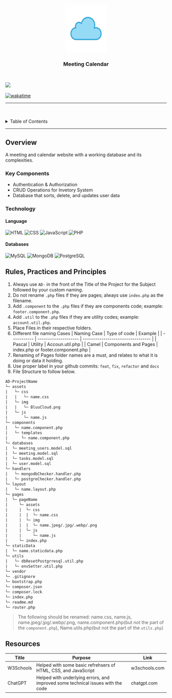 <a name="readme-top">

<br/>

<br />
<div align="center">
  <a href="https://github.com/zyx-0314/">
    <img src="./assets/img/BluuCloud.png" alt="BluuCloud" width="130" height="150">
  </a>

  <h3 align="center">Meeting Calendar</h3>
</div>

<br />


![](https://visit-counter.vercel.app/counter.png?page=OwenLiangco/AD-Meeting-Calendar_Owen)

[![wakatime](https://wakatime.com/badge/user/560aac68-1590-4066-a9a0-d2f81918e124/project/9056f0e2-2ddc-4a02-a792-1a465e2347a5.svg)](https://wakatime.com/badge/user/560aac68-1590-4066-a9a0-d2f81918e124/project/9056f0e2-2ddc-4a02-a792-1a465e2347a5)

---

<br />
<br />

<details>
  <summary>Table of Contents</summary>
  <ol>
    <li>
      <a href="#overview">Overview</a>
      <ol>
        <li>
          <a href="#key-components">Key Components</a>
        </li>
        <li>
          <a href="#technology">Technology</a>
        </li>
      </ol>
    </li>
    <li>
      <a href="#rule,-practices-and-principles">Rules, Practices and Principles</a>
    </li>
    <li>
      <a href="#resources">Resources</a>
    </li>
  </ol>
</details>

---

## Overview

A meeting and calendar website with a working database and its complexities.

### Key Components

- Authentication & Authorization
- CRUD Operations for Invetory System
- Database that sorts, delete, and updates user data

### Technology

<!-- TODO: List of Technology Used -->
#### Language
![HTML](https://img.shields.io/badge/HTML-E34F26?style=for-the-badge&logo=html5&logoColor=white)
![CSS](https://img.shields.io/badge/CSS-1572B6?style=for-the-badge&logo=css3&logoColor=white)
![JavaScript](https://img.shields.io/badge/JavaScript-F7DF1E?style=for-the-badge&logo=javascript&logoColor=white)
![PHP](https://img.shields.io/badge/PHP-777BB4?style=for-the-badge&logo=php&logoColor=white)

#### Databases
![MySQL](https://img.shields.io/badge/MySQL-00758F?style=for-the-badge&logo=mysql&logoColor=white)
![MongoDB](https://img.shields.io/badge/MongoDB-47A248?style=for-the-badge&logo=mongodb&logoColor=white)
![PostgreSQL](https://img.shields.io/badge/PostgreSQL-336791?style=for-the-badge&logo=postgresql&logoColor=white)

## Rules, Practices and Principles

<!-- Do not Change this -->

1. Always use `AD-` in the front of the Title of the Project for the Subject followed by your custom naming.
2. Do not rename `.php` files if they are pages; always use `index.php` as the filename.
3. Add `.component` to the `.php` files if they are components code; example: `footer.component.php`.
4. Add `.util` to the `.php` files if they are utility codes; example: `account.util.php`.
5. Place Files in their respective folders.
6. Different file naming Cases
   | Naming Case | Type of code         | Example                           |
   | ----------- | -------------------- | --------------------------------- |
   | Pascal      | Utility              | Accoun.util.php                   |
   | Camel       | Components and Pages | index.php or footer.component.php |
8. Renaming of Pages folder names are a must, and relates to what it is doing or data it holding.
9. Use proper label in your github commits: `feat`, `fix`, `refactor` and `docs`
10. File Structure to follow below.

```
AD-ProjectName
└─ assets
|   └─ css
|   |   └─ name.css
|   └─ img
|   |   └─ BluuCloud.png
|   └─ js
|       └─ name.js
└─ components
|   └─ name.component.php
|   └─ templates
|      └─ name.component.php
└─ databases
|  └─ meeting_users.model.sql
|  └─ meeting.model.sql
|  └─ tasks.model.sql
|  └─ user.model.sql
└─ handlers
|   └─ mongodbChecker.handler.php
|   └─ postgreChecker.handler.php
└─ layout
|   └─ name.layout.php
└─ pages
|  └─ pageName
|     └─ assets
|     |  └─ css
|     |  |  └─ name.css
|     |  └─ img
|     |  |  └─ name.jpeg/.jpg/.webp/.png
|     |  └─ js
|     |     └─ name.js
|     └─ index.php
└─ staticData
|  └─ name.staticdata.php
└─ utils
|   └─ dbResetPostgrresql.util.php
|   └─ envSetter.util.php
└─ vendor
└─ .gitignore
└─ bootstrap.php
└─ composer.json
└─ composer.lock
└─ index.php
└─ readme.md
└─ router.php
```
> The following should be renamed: name.css, name.js, name.jpeg/.jpg/.webp/.png, name.component.php(but not the part of the `component.php`), Name.utils.php(but not the part of the `utils.php`)

## Resources


| Title        | Purpose                                                                       | Link          |
| ------------ | ----------------------------------------------------------------------------- | ------------- |
| W3Schools | Helped with some basic refrehsers of HTML, CSS, and JavaScript | w3schools.com |
| ChatGPT | Helped with underlying errors, and improved some technical issues with the code | chatgpt.com |
